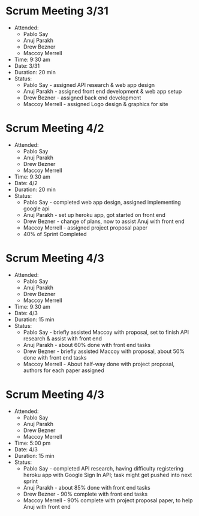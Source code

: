 # Scrum Meeting 3/31
 - Attended: 
    - Pablo Say
    - Anuj Parakh
    - Drew Bezner
    - Maccoy Merrell
 - Time: 9:30 am
- Date: 3/31 
- Duration: 20 min
- Status: 
    - Pablo Say - assigned API research & web app design
    - Anuj Parakh - assigned front end development & web app setup
    - Drew Bezner - assigned back end development
    - Maccoy Merrell - assigned Logo design & graphics for site


# Scrum Meeting 4/2
- Attended: 
    - Pablo Say
    - Anuj Parakh
    - Drew Bezner
    - Maccoy Merrell
- Time: 9:30 am
- Date: 4/2 
- Duration: 20 min
- Status: 
    - Pablo Say - completed web app design, assigned implementing google api
    - Anuj Parakh - set up heroku app, got started on front end
    - Drew Bezner - change of plans, now to assist Anuj with front end 
    - Maccoy Merrell - assigned project proposal paper
    - 40% of Sprint Completed

# Scrum Meeting 4/3
- Attended: 
    - Pablo Say
    - Anuj Parakh
    - Drew Bezner
    - Maccoy Merrell
- Time: 9:30 am
- Date: 4/3 
- Duration: 15 min
- Status: 
    - Pablo Say - briefly assisted Maccoy with proposal, set to finish API research & assist with front end
    - Anuj Parakh - about 60% done with front end tasks
    - Drew Bezner - briefly assisted Maccoy with proposal, about 50% done with front end tasks
    - Maccoy Merrell - About half-way done with project proposal, authors for each paper assigned
    
# Scrum Meeting 4/3
- Attended: 
    - Pablo Say
    - Anuj Parakh
    - Drew Bezner
    - Maccoy Merrell
- Time: 5:00 pm
- Date: 4/3 
- Duration: 15 min
- Status: 
    - Pablo Say - completed API research, having difficulty registering heroku app with Google Sign In API; task might get pushed into next sprint
    - Anuj Parakh - about 85% done with front end tasks
    - Drew Bezner - 90% complete with front end tasks
    - Maccoy Merrell - 90% complete with project proposal paper, to help Anuj with front end   
  
